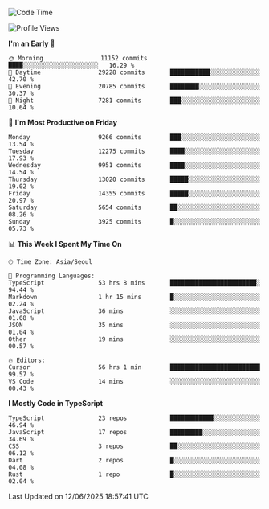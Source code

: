 <!--START_SECTION:waka-->
![Code Time](http://img.shields.io/badge/Code%20Time-7%2C864%20hrs%2037%20mins-blue)

![Profile Views](http://img.shields.io/badge/Profile%20Views-12-blue)

**I'm an Early 🐤** 

```text
🌞 Morning                11152 commits       ████░░░░░░░░░░░░░░░░░░░░░   16.29 % 
🌆 Daytime                29228 commits       ███████████░░░░░░░░░░░░░░   42.70 % 
🌃 Evening                20785 commits       ████████░░░░░░░░░░░░░░░░░   30.37 % 
🌙 Night                  7281 commits        ███░░░░░░░░░░░░░░░░░░░░░░   10.64 % 
```
📅 **I'm Most Productive on Friday** 

```text
Monday                   9266 commits        ███░░░░░░░░░░░░░░░░░░░░░░   13.54 % 
Tuesday                  12275 commits       ████░░░░░░░░░░░░░░░░░░░░░   17.93 % 
Wednesday                9951 commits        ████░░░░░░░░░░░░░░░░░░░░░   14.54 % 
Thursday                 13020 commits       █████░░░░░░░░░░░░░░░░░░░░   19.02 % 
Friday                   14355 commits       █████░░░░░░░░░░░░░░░░░░░░   20.97 % 
Saturday                 5654 commits        ██░░░░░░░░░░░░░░░░░░░░░░░   08.26 % 
Sunday                   3925 commits        █░░░░░░░░░░░░░░░░░░░░░░░░   05.73 % 
```


📊 **This Week I Spent My Time On** 

```text
🕑︎ Time Zone: Asia/Seoul

💬 Programming Languages: 
TypeScript               53 hrs 8 mins       ████████████████████████░   94.44 % 
Markdown                 1 hr 15 mins        █░░░░░░░░░░░░░░░░░░░░░░░░   02.24 % 
JavaScript               36 mins             ░░░░░░░░░░░░░░░░░░░░░░░░░   01.08 % 
JSON                     35 mins             ░░░░░░░░░░░░░░░░░░░░░░░░░   01.04 % 
Other                    19 mins             ░░░░░░░░░░░░░░░░░░░░░░░░░   00.57 % 

🔥 Editors: 
Cursor                   56 hrs 1 min        █████████████████████████   99.57 % 
VS Code                  14 mins             ░░░░░░░░░░░░░░░░░░░░░░░░░   00.43 % 
```

**I Mostly Code in TypeScript** 

```text
TypeScript               23 repos            ████████████░░░░░░░░░░░░░   46.94 % 
JavaScript               17 repos            █████████░░░░░░░░░░░░░░░░   34.69 % 
CSS                      3 repos             ██░░░░░░░░░░░░░░░░░░░░░░░   06.12 % 
Dart                     2 repos             █░░░░░░░░░░░░░░░░░░░░░░░░   04.08 % 
Rust                     1 repo              █░░░░░░░░░░░░░░░░░░░░░░░░   02.04 % 
```




 Last Updated on 12/06/2025 18:57:41 UTC
<!--END_SECTION:waka-->
